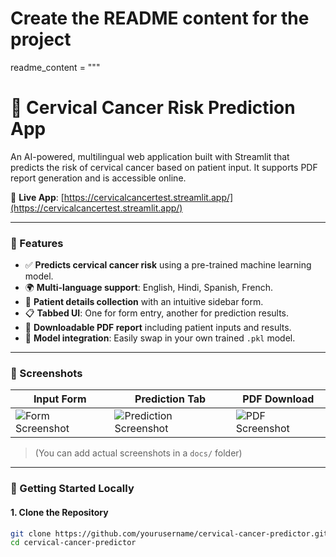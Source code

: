 # Create the README content for the project
readme_content = """
# 🧬 Cervical Cancer Risk Prediction App

An AI-powered, multilingual web application built with Streamlit that predicts the risk of cervical cancer based on patient input. It supports PDF report generation and is accessible online.

🔗 **Live App**: [https://cervicalcancertest.streamlit.app/](https://cervicalcancertest.streamlit.app/)

---

### 🧰 Features

- ✅ **Predicts cervical cancer risk** using a pre-trained machine learning model.
- 🌍 **Multi-language support**: English, Hindi, Spanish, French.
- 📝 **Patient details collection** with an intuitive sidebar form.
- 📋 **Tabbed UI**: One for form entry, another for prediction results.
- 📄 **Downloadable PDF report** including patient inputs and results.
- 🧠 **Model integration**: Easily swap in your own trained `.pkl` model.

---

### 📸 Screenshots

| Input Form | Prediction Tab | PDF Download |
|------------|----------------|--------------|
| ![Form Screenshot](docs/form_screenshot.png) | ![Prediction Screenshot](docs/prediction_screenshot.png) | ![PDF Screenshot](docs/pdf_screenshot.png) |

> (You can add actual screenshots in a `docs/` folder)

---

### 🚀 Getting Started Locally

#### 1. **Clone the Repository**

```bash
git clone https://github.com/yourusername/cervical-cancer-predictor.git
cd cervical-cancer-predictor
